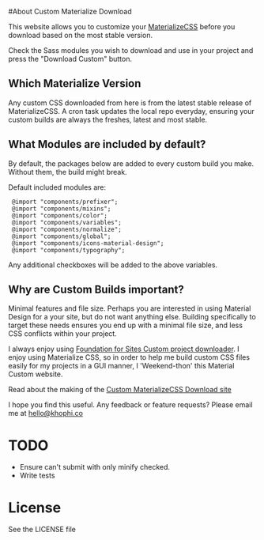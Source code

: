 #About Custom Materialize Download

This website allows you to customize your [MaterializeCSS](http://materializecss.com) before you download based on the most stable version.

Check the Sass modules you wish to download and use in your project and press the "Download Custom" button.

## Which Materialize Version
Any custom CSS downloaded from here is from the latest stable release of MaterializeCSS. A cron task updates the local repo everyday, ensuring your custom builds are always the freshes, latest and most stable.

## What Modules are included by default?
By default, the packages below are added to every custom build you make. Without them, the build might break. 

Default included modules are:
```
 @import "components/prefixer";
 @import "components/mixins";
 @import "components/color";
 @import "components/variables";
 @import "components/normalize";
 @import "components/global";
 @import "components/icons-material-design";
 @import "components/typography";
 ```

Any additional checkboxes will be added to the above variables.

## Why are Custom Builds important?
Minimal features and file size. Perhaps you are interested in using Material Design for a your site, but do not want anything else. Building specifically to target these needs ensures you end up with a minimal file size, and less CSS conflicts within your project.

I always enjoy using [Foundation for Sites Custom project downloader](http://foundation.zurb.com/sites/download.html). I enjoy using Materialize CSS, so in order to help me build custom CSS files easily for my projects in a GUI manner, I 'Weekend-thon' this Material Custom website.

Read about the making of the [Custom MaterializeCSS Download site](https://blog.khophi.co/customize-materializecss-before-download-browser/)

I hope you find this useful. Any feedback or feature requests? Please email me at hello@khophi.co

# TODO
 - Ensure can't submit with only minify checked.
 - Write tests

# License
See the LICENSE file
